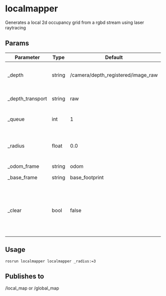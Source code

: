 # localmapper

Generates a local 2d occupancy grid from a rgbd stream using laser raytracing 

## Params

Parameter                           |  Type | Default                      | Description
---------------------------------   | ------| ---------------------------- | -----------
_depth                              | string| /camera/depth_registered/image_raw | Input depth topic if =="none" disable
_depth_transport                    | string| raw                          | Depth image transport type
_queue                              | int   | 1                            | Queue size for the synchronizer
_radius                             | float | 0.0                          | Radius of the local map (if ==0 generates a global map)
_odom_frame                         | string| odom                         | Odom frame
_base_frame                         | string| base_footprint               | Base 2D footprint
_clear                              | bool  | false                        | Clear the global map when extracting the local map (currently broken)


## Usage
    rosrun localmapper localmapper _radius:=3
    
## Publishes to

/local_map or /global_map


